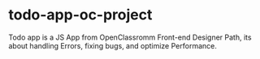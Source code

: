 # todo-app-oc-project
Todo app is a JS App from OpenClassromm Front-end Designer Path, its about handling Errors, fixing bugs, and optimize Performance.  
